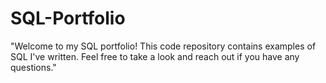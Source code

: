 # SQL-Portfolio

 "Welcome to my SQL portfolio! This code repository contains examples of SQL I've written. Feel free to take a look and reach out if you have any questions."
